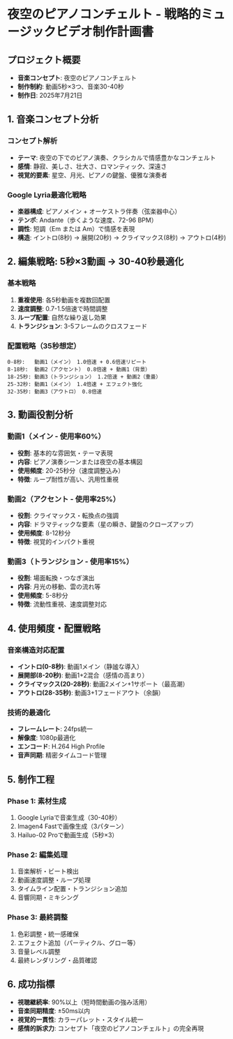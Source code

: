 # 夜空のピアノコンチェルト - 戦略的ミュージックビデオ制作計画書

## プロジェクト概要
- **音楽コンセプト**: 夜空のピアノコンチェルト
- **制作制約**: 動画5秒×3つ、音楽30-40秒
- **制作日**: 2025年7月21日

## 1. 音楽コンセプト分析

### コンセプト解析
- **テーマ**: 夜空の下でのピアノ演奏、クラシカルで情感豊かなコンチェルト
- **感情**: 静寂、美しさ、壮大さ、ロマンティック、深遠さ
- **視覚的要素**: 星空、月光、ピアノの鍵盤、優雅な演奏者

### Google Lyria最適化戦略
- **楽器構成**: ピアノメイン + オーケストラ伴奏（弦楽器中心）
- **テンポ**: Andante（歩くような速度、72-96 BPM）
- **調性**: 短調（Em または Am）で情感を表現
- **構造**: イントロ(8秒) → 展開(20秒) → クライマックス(8秒) → アウトロ(4秒)

## 2. 編集戦略: 5秒×3動画 → 30-40秒最適化

### 基本戦略
1. **重複使用**: 各5秒動画を複数回配置
2. **速度調整**: 0.7-1.5倍速で時間調整
3. **ループ配置**: 自然な繰り返し効果
4. **トランジション**: 3-5フレームのクロスフェード

### 配置戦略（35秒想定）
```
0-8秒:   動画1（メイン） 1.0倍速 + 0.6倍速リピート
8-18秒:  動画2（アクセント） 0.8倍速 + 動画1（背景）
18-25秒: 動画3（トランジション） 1.2倍速 + 動画2（重畳）
25-32秒: 動画1（メイン） 1.4倍速 + エフェクト強化
32-35秒: 動画3（アウトロ） 0.8倍速
```

## 3. 動画役割分析

### 動画1（メイン - 使用率60%）
- **役割**: 基本的な雰囲気・テーマ表現
- **内容**: ピアノ演奏シーンまたは夜空の基本構図
- **使用頻度**: 20-25秒分（速度調整込み）
- **特徴**: ループ耐性が高い、汎用性重視

### 動画2（アクセント - 使用率25%）
- **役割**: クライマックス・転換点の強調
- **内容**: ドラマティックな要素（星の瞬き、鍵盤のクローズアップ）
- **使用頻度**: 8-12秒分
- **特徴**: 視覚的インパクト重視

### 動画3（トランジション - 使用率15%）
- **役割**: 場面転換・つなぎ演出
- **内容**: 月光の移動、雲の流れ等
- **使用頻度**: 5-8秒分
- **特徴**: 流動性重視、速度調整対応

## 4. 使用頻度・配置戦略

### 音楽構造対応配置
- **イントロ(0-8秒)**: 動画1メイン（静謐な導入）
- **展開部(8-20秒)**: 動画1+2混合（感情の高まり）
- **クライマックス(20-28秒)**: 動画2メイン+1サポート（最高潮）
- **アウトロ(28-35秒)**: 動画3+1フェードアウト（余韻）

### 技術的最適化
- **フレームレート**: 24fps統一
- **解像度**: 1080p最適化
- **エンコード**: H.264 High Profile
- **音声同期**: 精密タイムコード管理

## 5. 制作工程

### Phase 1: 素材生成
1. Google Lyriaで音楽生成（30-40秒）
2. Imagen4 Fastで画像生成（3パターン）
3. Hailuo-02 Proで動画生成（5秒×3）

### Phase 2: 編集処理
1. 音楽解析・ビート検出
2. 動画速度調整・ループ処理
3. タイムライン配置・トランジション追加
4. 音響同期・ミキシング

### Phase 3: 最終調整
1. 色彩調整・統一感確保
2. エフェクト追加（パーティクル、グロー等）
3. 音量レベル調整
4. 最終レンダリング・品質確認

## 6. 成功指標
- **視聴継続率**: 90%以上（短時間動画の強み活用）
- **音楽同期精度**: ±50ms以内
- **視覚的一貫性**: カラーパレット・スタイル統一
- **感情的訴求力**: コンセプト「夜空のピアノコンチェルト」の完全再現